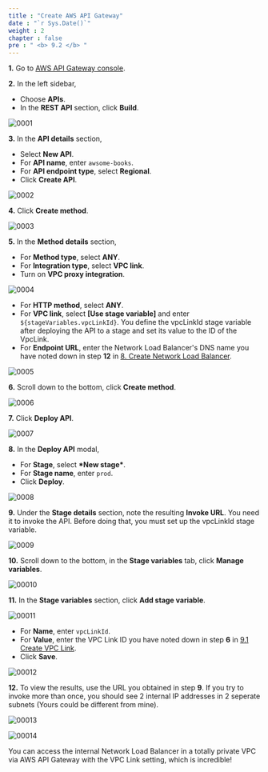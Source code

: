 ```yaml
---
title : "Create AWS API Gateway"
date : "`r Sys.Date()`"
weight : 2
chapter : false
pre : " <b> 9.2 </b> "
---
```


**1.** Go to [AWS API Gateway console](https://console.aws.amazon.com/apigateway/).

**2.** In the left sidebar,

- Choose **APIs**.
- In the **REST API** section, click **Build**.

![0001](/images/9/2/0001.svg?featherlight=false&width=100pc)

**3.** In the **API details** section,

- Select **New API**.
- For **API name**, enter `awsome-books`.
- For **API endpoint type**, select **Regional**.
- Click **Create API**.

![0002](/images/9/2/0002.svg?featherlight=false&width=100pc)

**4.** Click **Create method**.

![0003](/images/9/2/0003.svg?featherlight=false&width=100pc)

**5.** In the **Method details** section,

- For **Method type**, select **ANY**.
- For **Integration type**, select **VPC link**.
- Turn on **VPC proxy integration**.

![0004](/images/9/2/0004.svg?featherlight=false&width=100pc)

- For **HTTP method**, select **ANY**.
- For **VPC link**, select **[Use stage variable]** and enter `${stageVariables.vpcLinkId}`. You define the vpcLinkId stage variable after deploying the API to a stage and set its value to the ID of the VpcLink.
- For **Endpoint URL**, enter the Network Load Balancer's DNS name you have noted down in step **12** in [8. Create Network Load Balancer](8-create-network-load-balancer).

![0005](/images/9/2/0005.svg?featherlight=false&width=100pc)

**6.** Scroll down to the bottom, click **Create method**.

![0006](/images/9/2/0006.svg?featherlight=false&width=100pc)

**7.** Click **Deploy API**.

![0007](/images/9/2/0007.svg?featherlight=false&width=100pc)

**8.** In the **Deploy API** modal,

- For **Stage**, select **\*New stage\***.
- For **Stage name**, enter `prod`.
- Click **Deploy**. 

![0008](/images/9/2/0008.svg?featherlight=false&width=30pc)

**9.** Under the **Stage details** section, note the resulting **Invoke URL**. You need it to invoke the API. Before doing that, you must set up the vpcLinkId stage variable.

![0009](/images/9/2/0009.svg?featherlight=false&width=100pc)

**10.** Scroll down to the bottom, in the **Stage variables** tab, click **Manage variables**.

![00010](/images/9/2/00010.svg?featherlight=false&width=100pc)

**11.** In the **Stage variables** section, click **Add stage variable**.

![00011](/images/9/2/00011.svg?featherlight=false&width=100pc)

- For **Name**, enter `vpcLinkId`.
- For **Value**, enter the VPC Link ID you have noted down in step **6** in [9.1 Create VPC Link](9-create-aws-api-gateway-resources/1-create-vpc-link).
- Click **Save**.

![00012](/images/9/2/00012.svg?featherlight=false&width=100pc)

**12.** To view the results, use the URL you obtained in step **9**. If you try to invoke more than once, you should see 2 internal IP addresses in 2 seperate subnets (Yours could be different from mine).

![00013](/images/9/2/00013.svg?featherlight=false&width=100pc)

![00014](/images/9/2/00014.svg?featherlight=false&width=100pc)

You can access the internal Network Load Balancer in a totally private VPC via AWS API Gateway with the VPC Link setting, which is incredible!